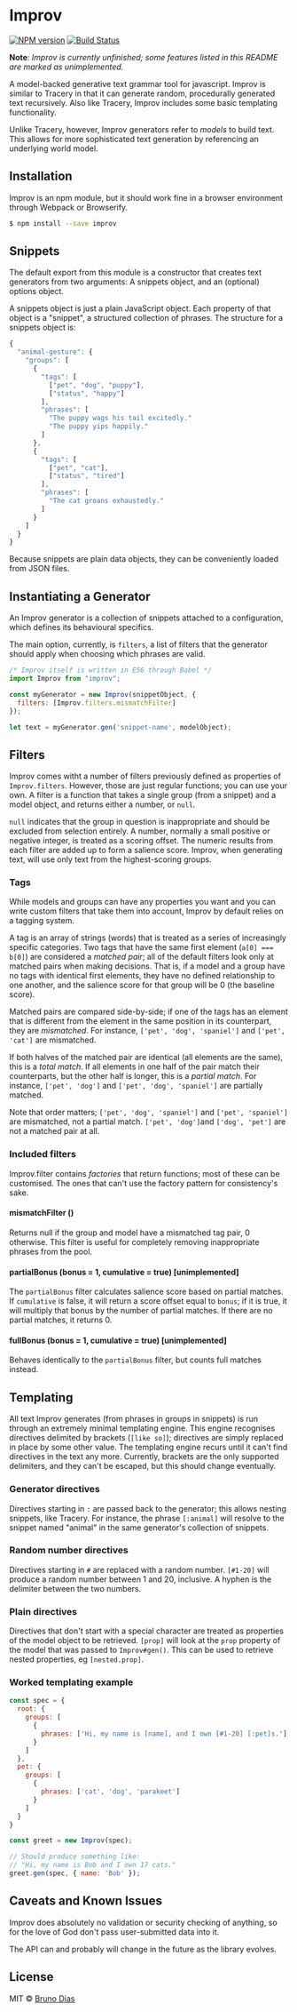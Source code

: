 # Improv

[![NPM version][npm-image]][npm-url] [![Build Status][travis-image]][travis-url]

**Note**: *Improv is currently unfinished; some features listed in this README are marked as unimplemented.*

A model-backed generative text grammar tool for javascript. Improv is similar to Tracery in that it can generate random, procedurally generated text recursively. Also like Tracery, Improv includes some basic templating functionality.

Unlike Tracery, however, Improv generators refer to *models* to build text. This allows for more sophisticated text generation by referencing an underlying world model.

## Installation

Improv is an npm module, but it should work fine in a browser environment through Webpack or Browserify.

```sh
$ npm install --save improv
```

## Snippets

The default export from this module is a constructor that creates text generators from two arguments: A snippets object, and an (optional) options object.

A snippets object is just a plain JavaScript object. Each property of that object is a "snippet", a structured collection of phrases. The structure for a snippets object is:

```js
{
  "animal-gesture": {
    "groups": [
      {
        "tags": [
          ["pet", "dog", "puppy"],
          ["status", "happy"]
        ],
        "phrases": [
          "The puppy wags his tail excitedly."
          "The puppy yips happily."
        ]
      },
      {
        "tags": [
          ["pet", "cat"],
          ["status", "tired"]
        ],
        "phrases": [
          "The cat groans exhaustedly."
        ]
      }
    ]
  }
}
```

Because snippets are plain data objects, they can be conveniently loaded from JSON files.

## Instantiating a Generator

An Improv generator is a collection of snippets attached to a configuration, which defines its behavioural specifics.

The main option, currently, is `filters`, a list of filters that the generator should apply when choosing which phrases are valid.

```js
/* Improv itself is written in ES6 through Babel */
import Improv from "improv";

const myGenerator = new Improv(snippetObject, {
  filters: [Improv.filters.mismatchFilter]
});

let text = myGenerator.gen('snippet-name', modelObject);
```

## Filters

Improv comes witht a number of filters previously defined as properties of `Improv.filters`. However, those are just regular functions; you can use your own. A filter is a function that takes a single group (from a snippet) and a model object, and returns either a number, or `null`.

`null` indicates that the group in question is inappropriate and should be excluded from selection entirely. A number, normally a small positive or negative integer, is treated as a scoring offset. The numeric results from each filter are added up to form a salience score. Improv, when generating text, will use only text from the highest-scoring groups.

### Tags

While models and groups can have any properties you want and you can write custom filters that take them into account, Improv by default relies on a tagging system.

A tag is an array of strings (words) that is treated as a series of increasingly specific categories. Two tags that have the same first element (`a[0] === b[0]`) are considered a *matched pair*; all of the default filters look only at matched pairs when making decisions. That is, if a model and a group have no tags with identical first elements, they have no defined relationship to one another, and the salience score for that group will be 0 (the baseline score).

Matched pairs are compared side-by-side; if one of the tags has an element that is different from the element in the same position in its counterpart, they are *mismatched*. For instance, `['pet', 'dog', 'spaniel']` and `['pet', 'cat']` are mismatched.

If both halves of the matched pair are identical (all elements are the same), this is a *total match*. If all elements in one half of the pair match their counterparts, but the other half is longer, this is a *partial match*. For instance, `['pet', 'dog']` and `['pet', 'dog', 'spaniel']` are partially matched.

Note that order matters; `['pet', 'dog', 'spaniel']` and `['pet', 'spaniel']` are mismatched, not a partial match. `['pet', 'dog']`and `['dog', 'pet']` are not a matched pair at all.

### Included filters

Improv.filter contains *factories* that return functions; most of these can be customised. The ones that can't use the factory pattern for consistency's sake.

#### mismatchFilter ()

Returns null if the group and model have a mismatched tag pair, 0 otherwise. This filter is useful for completely removing inappropriate phrases from the pool.

#### partialBonus (bonus = 1, cumulative = true) [unimplemented]

The `partialBonus` filter calculates salience score based on partial matches. If `cumulative` is false, it will return a score offset equal to `bonus`; if it is true, it will multiply that bonus by the number of partial matches. If there are no partial matches, it returns 0.

#### fullBonus (bonus = 1, cumulative = true) [unimplemented]

Behaves identically to the `partialBonus` filter, but counts full matches instead.

## Templating

All text Improv generates (from phrases in groups in snippets) is run through an extremely minimal templating engine. This engine recognises directives delimited by brackets (`[like so]`); directives are simply replaced in place by some other value. The templating engine recurs until it can't find directives in the text any more. Currently, brackets are the only supported delimiters, and they can't be escaped, but this should change eventually.

### Generator directives

Directives starting in `:` are passed back to the generator; this allows nesting snippets, like Tracery. For instance, the phrase `[:animal]` will resolve to the snippet named "animal" in the same generator's collection of snippets.

### Random number directives

Directives starting in `#` are replaced with a random number. `[#1-20]` will produce a random number between 1 and 20, inclusive. A hyphen is the delimiter between the two numbers.

### Plain directives

Directives that don't start with a special character are treated as properties of the model object to be retrieved. `[prop]` will look at the `prop` property of the model that was passed to `Improv#gen()`. This can be used to retrieve nested properties, eg `[nested.prop]`.

### Worked templating example

```js
const spec = {
  root: {
    groups: [
      {
        phrases: ['Hi, my name is [name], and I own [#1-20] [:pet]s.']
      }
    ]
  },
  pet: {
    groups: [
      {
        phrases: ['cat', 'dog', 'parakeet']
      }
    ]
  }
}

const greet = new Improv(spec);

// Should produce something like:
// "Hi, my name is Bob and I own 17 cats."
greet.gen(spec, { name: 'Bob' });
```

## Caveats and Known Issues

Improv does absolutely no validation or security checking of anything, so for the love of God don't pass user-submitted data into it.

The API can and probably will change in the future as the library evolves.

## License

MIT © [Bruno Dias](http://segue.pw/)


[npm-image]: https://badge.fury.io/js/improv.svg
[npm-url]: https://npmjs.org/package/improv
[travis-image]: https://travis-ci.org/sequitur/improv.svg?branch=master
[travis-url]: https://travis-ci.org/sequitur/improv
[daviddm-image]: https://david-dm.org/sequitur/improv.svg?theme=shields.io
[daviddm-url]: https://david-dm.org/sequitur/improv
